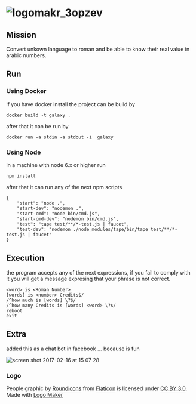 # ![logomakr_3opzev](https://cloud.githubusercontent.com/assets/3071208/23041307/1e9bb0a4-f45a-11e6-9470-f8c55656f604.png)

## Mission

 Convert unkown language to roman and be able to know their real value in arabic numbers.

## Run

### Using Docker

if you have docker install the project can be build by 
```
docker build -t galaxy .
```
after that it can be run by
```
docker run -a stdin -a stdout -i  galaxy
```

### Using Node

in a machine with node 6.x or higher run
```
npm install
```
after that it can run any of the next npm scripts
```
{
    "start": "node .",
    "start-dev": "nodemon .",
    "start-cmd": "node bin/cmd.js",
    "start-cmd-dev": "nodemon bin/cmd.js",
    "test": "tape test/**/*-test.js | faucet",
    "test-dev": "nodemon ./node_modules/tape/bin/tape test/**/*-test.js | faucet"
}
```

## Execution

the program accepts any of the next expressions, if you fail to comply with it you will get a message expresing that your phrase is not correct.
```
<word> is <Roman Number>
[words] is <number> Credits$/
/^how much is [words] \?$/
/^how many Credits is [words] <word> \?$/
reboot
exit
```

## Extra 

added this as a chat bot in facebook ... because is fun

![screen shot 2017-02-16 at 15 07 28](https://cloud.githubusercontent.com/assets/3071208/23041216/bc0821c0-f459-11e6-8c5f-cb571c882b5c.png)

### Logo

People graphic by <a href="http://www.flaticon.com/authors/roundicons">Roundicons</a> from <a href="http://www.flaticon.com/">Flaticon</a> is licensed under <a href="http://creativecommons.org/licenses/by/3.0/" title="Creative Commons BY 3.0">CC BY 3.0</a>. Made with <a href="http://logomakr.com" title="Logo Maker">Logo Maker</a>
